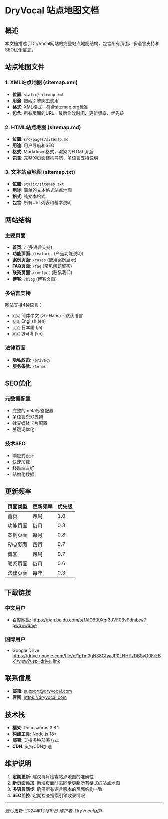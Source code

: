# DryVocal 站点地图文档

## 概述

本文档描述了DryVocal网站的完整站点地图结构，包含所有页面、多语言支持和SEO优化信息。

## 站点地图文件

### 1. XML站点地图 (sitemap.xml)
- **位置**: `static/sitemap.xml`
- **用途**: 搜索引擎爬虫使用
- **格式**: XML格式，符合sitemap.org标准
- **包含**: 所有页面的URL、最后修改时间、更新频率、优先级

### 2. HTML站点地图 (sitemap.md)
- **位置**: `src/pages/sitemap.md`
- **用途**: 用户导航和SEO
- **格式**: Markdown格式，渲染为HTML页面
- **包含**: 完整的页面结构导航、多语言支持说明

### 3. 文本站点地图 (sitemap.txt)
- **位置**: `static/sitemap.txt`
- **用途**: 简单的文本格式站点地图
- **格式**: 纯文本格式
- **包含**: 所有URL列表和基本说明

## 网站结构

### 主要页面
- **首页**: `/` (多语言支持)
- **功能页面**: `/features` (产品功能说明)
- **案例页面**: `/cases` (使用案例展示)
- **FAQ页面**: `/faq` (常见问题解答)
- **联系页面**: `/contact` (联系我们)
- **博客**: `/blog` (博客文章)

### 多语言支持
网站支持4种语言：
- 🇨🇳 简体中文 (zh-Hans) - 默认语言
- 🇺🇸 English (en)
- 🇯🇵 日本語 (ja)
- 🇰🇷 한국어 (ko)

### 法律页面
- **隐私政策**: `/privacy`
- **服务条款**: `/terms`

## SEO优化

### 元数据配置
- 完整的meta标签配置
- 多语言SEO支持
- 社交媒体卡片配置
- 关键词优化

### 技术SEO
- 响应式设计
- 快速加载
- 移动端友好
- 结构化数据

## 更新频率

| 页面类型 | 更新频率 | 优先级 |
|---------|---------|--------|
| 首页 | 每周 | 1.0 |
| 功能页面 | 每月 | 0.8 |
| 案例页面 | 每月 | 0.8 |
| FAQ页面 | 每月 | 0.7 |
| 博客 | 每周 | 0.7 |
| 联系页面 | 每月 | 0.6 |
| 法律页面 | 每年 | 0.3 |

## 下载链接

### 中文用户
- 百度网盘: https://pan.baidu.com/s/1AlO909Xgr3JVF03vPdmbtw?pwd=wdme

### 国际用户
- Google Drive: https://drive.google.com/file/d/1pTm3gN38GfyaJP0LHHYzDBSyD0FrEBx1/view?usp=drive_link

## 联系信息

- **邮箱**: support@dryvocal.com
- **官网**: https://dryvocal.com

## 技术栈

- **框架**: Docusaurus 3.8.1
- **构建工具**: Node.js 18+
- **部署**: 支持多种部署方式
- **CDN**: 支持CDN加速

## 维护说明

1. **定期更新**: 建议每月检查站点地图的准确性
2. **新页面添加**: 新增页面时需同步更新所有格式的站点地图
3. **多语言同步**: 确保所有语言版本的页面结构一致
4. **SEO监控**: 定期检查搜索引擎收录情况

---

*最后更新: 2024年12月19日*
*维护者: DryVocal团队*







